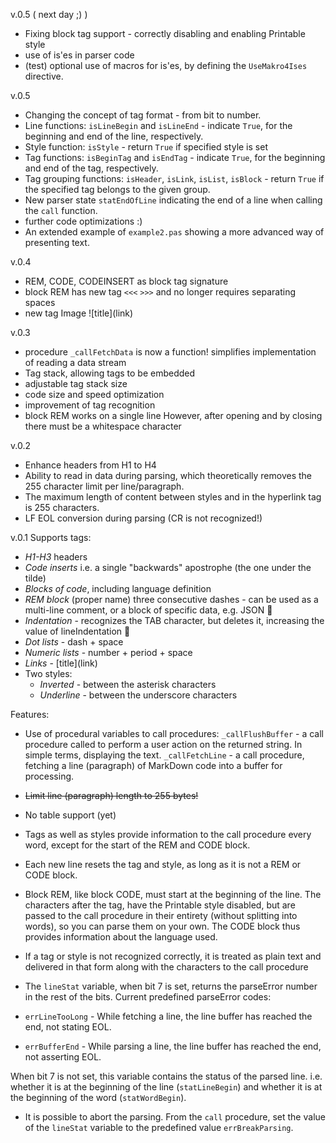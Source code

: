 v.0.5 ( next day ;) )

- Fixing block tag support - correctly disabling and enabling Printable style
- use of is'es in parser code
- (test) optional use of macros for is'es, by defining the `UseMakro4Ises` directive.

v.0.5

- Changing the concept of tag format - from bit to number.
- Line functions: `isLineBegin` and `isLineEnd` - indicate `True`, for the beginning and end of the line, respectively.
- Style function: `isStyle` - return `True` if specified style is set
- Tag functions: `isBeginTag` and `isEndTag` - indicate `True`, for the beginning and end of the tag, respectively.
- Tag grouping functions: `isHeader`, `isLink`, `isList`, `isBlock` - return `True` if the specified tag belongs to the given group.
- New parser state `statEndOfLine` indicating the end of a line when calling the `call` function.
- further code optimizations :)
- An extended example of `example2.pas` showing a more advanced way of presenting text.

v.0.4

- REM, CODE, CODEINSERT as block tag signature
- block REM has new tag `<<<` `>>>` and no longer requires separating spaces
- new tag Image \!\[title](link)

v.0.3
- procedure `_callFetchData` is now a function!
  simplifies implementation of reading a data stream
- Tag stack, allowing tags to be embedded
- adjustable tag stack size
- code size and speed optimization
- improvement of tag recognition
- block REM works on a single line
  However, after opening and by closing there must be a whitespace character

v.0.2
- Enhance headers from H1 to H4
- Ability to read in data during parsing, which theoretically removes the 255 character limit per line/paragraph.
- The maximum length of content between styles and in the hyperlink tag is 255 characters.
- LF EOL conversion during parsing (CR is not recognized!)

v.0.1
Supports tags:
- *H1-H3* headers
- *Code inserts* i.e. a single "backwards" apostrophe (the one under the tilde)
- *Blocks of code*, including language definition
- *REM block* (proper name) three consecutive dashes - can be used as a multi-line comment, or a block of specific data, e.g. JSON 🙂
- *Indentation* - recognizes the TAB character, but deletes it, increasing the value of lineIndentation 🙂
- *Dot lists* - dash + space
- *Numeric lists* - number + period + space
- *Links* - \[title](link)
- Two styles:
  - *Inverted* - between the asterisk characters
  - *Underline* - between the underscore characters

Features:
- Use of procedural variables to call procedures:
`_callFlushBuffer` - a call procedure called to perform a user action on the returned string. In simple terms, displaying the text.
`_callFetchLine` - a call procedure, fetching a line (paragraph) of MarkDown code into a buffer for processing.

- ~~Limit line (paragraph) length to 255 bytes!~~

- No table support (yet)

- Tags as well as styles provide information to the call procedure every word,
except for the start of the REM and CODE block.

- Each new line resets the tag and style, as long as it is not a REM or CODE block.

- Block REM, like block CODE, must start at the beginning of the line. The characters after the tag, have the Printable style disabled, but are passed to the call procedure in their entirety (without splitting into words), so you can parse them on your own.
The CODE block thus provides information about the language used.

- If a tag or style is not recognized correctly, it is treated as plain text and delivered in that form along with the characters to the call procedure

- The `lineStat` variable, when bit 7 is set, returns the parseError number in the rest of the bits.
Current predefined parseError codes:
- `errLineTooLong` - While fetching a line, the line buffer has reached the end, not stating EOL.
- `errBufferEnd` - While parsing a line, the line buffer has reached the end, not asserting EOL.

When bit 7 is not set, this variable contains the status of the parsed line. i.e.
whether it is at the beginning of the line (`statLineBegin`) and
whether it is at the beginning of the word (`statWordBegin`).

- It is possible to abort the parsing.
From the `call` procedure, set the value of the `lineStat` variable to the predefined value `errBreakParsing`.
